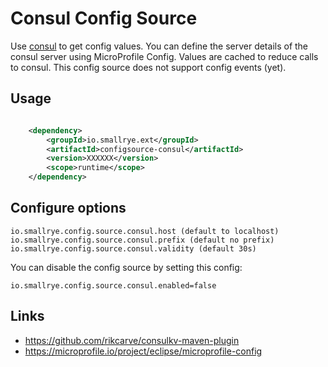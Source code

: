 # Consul Config Source

Use [consul](https://consul.io/) to get config values. You can define the server details of the consul server using MicroProfile Config.
Values are cached to reduce calls to consul. This config source does not support config events (yet).

## Usage

```xml

    <dependency>
        <groupId>io.smallrye.ext</groupId>
        <artifactId>configsource-consul</artifactId>
        <version>XXXXXX</version>
        <scope>runtime</scope>
    </dependency>

```

## Configure options

    io.smallrye.config.source.consul.host (default to localhost)
    io.smallrye.config.source.consul.prefix (default no prefix)
    io.smallrye.config.source.consul.validity (default 30s)
  

You can disable the config source by setting this config:
    
    io.smallrye.config.source.consul.enabled=false  

## Links
* https://github.com/rikcarve/consulkv-maven-plugin
* https://microprofile.io/project/eclipse/microprofile-config